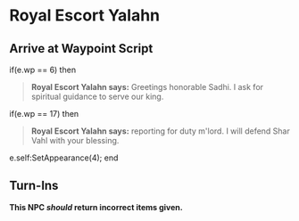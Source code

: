 # Royal Escort Yalahn
## Arrive at Waypoint Script

if(e.wp == 6) then


>**Royal Escort Yalahn says:** Greetings honorable Sadhi. I ask for spiritual guidance to serve our king.

if(e.wp == 17) then


>**Royal Escort Yalahn says:** reporting for duty m'lord. I will defend Shar Vahl with your blessing.


e.self:SetAppearance(4);
end

## Turn-Ins



**This NPC *should* return incorrect items given.**





